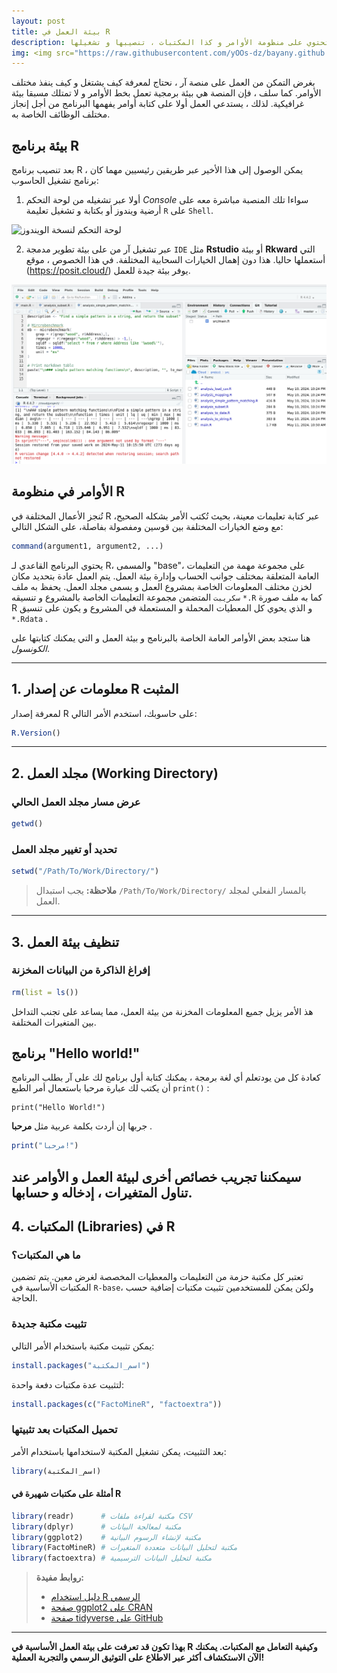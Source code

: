 ```yaml
---
layout: post
title: بيئة العمل في R
description: تقديم لبيئة العمل العامة على آر تحتوي على منظومة الأوامر و كذا المكتبات ، تنصيبها و تشغيلها
img: <img src="https://raw.githubusercontent.com/yOOs-dz/bayany.github.io/main/images/logo_Rtips.png" width='100' height= auto/>
---
```

بغرض التمكن من العمل على منصة آر ، نحتاج لمعرفة كيف يشتغل و كيف ينفذ مختلف الأوامر. كما سلف ، فإن المنصة هي بيئة برمجية تعمل بخط الأوامر و لا تمتلك مسبقا بيئة غرافيكية. لذلك ، يستدعي العمل أولا على كتابة أوامر يفهمها البرنامج من أجل إنجاز مختلف الوظائف الخاصة به.


## بيئة برنامج R

بعد تنصيب برنامج R ، يمكن الوصول إلى هذا الأخير عبر طريقين رئيسيين مهما كان برنامج تشغيل الحاسوب:
1. أولا عبر تشغيله من لوحة التحكم *Console* سواءا تلك المنصبة مباشرة معه على أرضية ويندوز أو بكتابة و تشغيل تعليمة ```R``` على ```Shell```.

![لوحة التحكم لنسخة الويندوز](‍‍/images/rconsole.png "لوحة التحكم لنسخة الويندوز")

2. عبر تشغيل آر من على بيئة تطوير مدمجة ```IDE``` مثل **Rstudio** أو بيئة **Rkward** التي أستعملها حاليا. هذا دون إهمال الخيارات السحابية المختلفة. في هذا الخصوص ، موقع (https://posit.cloud/) يوفر بيئة  جيدة للعمل.

 ![منصة posit.cloud و برنامج RStudio](/images/rstudio.png "منصة posit.cloud و برنامج RStudio")

## الأوامر في منظومة R

تُنجز الأعمال المختلفة في R عبر كتابة تعليمات معينة، بحيث تُكتب الأمر بشكله الصحيح، مع وضع الخيارات المختلفة بين قوسين ومفصولة بفاصلة، على الشكل التالي:

```r
command(argument1, argument2, ...)
```

يحتوي البرنامج القاعدي لـ R، والمسمى "base"، على مجموعة مهمة من التعليمات العامة المتعلقة بمختلف جوانب الحساب وإدارة بيئة العمل. يتم العمل عادة بتحديد مكان لخزن مختلف المعلومات الخاصة بمشروع العمل و يسمى مجلد العمل. يحفظ به ملف ```سكريبت``` المتضمن مجموعة التعليمات الخاصة بالمشروع و تنسيقه ```*.R``` كما به ملف صورة R و الذي يحوي كل المعطيات المحملة و المستعملة في المشروع و يكون على تنسيق ```*.Rdata``` .

هنا ستجد بعض الأوامر العامة الخاصة بالبرنامج و بيئة العمل و التي يمكنك كتابتها على *الكونسول*.

---
## 1. معلومات عن إصدار R المثبت
لمعرفة إصدار R على حاسوبك، استخدم الأمر التالي:

```r
R.Version()
```

---
## 2. مجلد العمل (Working Directory)
### عرض مسار مجلد العمل الحالي

```r
getwd()
```

### تحديد أو تغيير مجلد العمل

```r
setwd("/Path/To/Work/Directory/")
```

> **ملاحظة:** يجب استبدال `/Path/To/Work/Directory/` بالمسار الفعلي لمجلد العمل.

---
## 3. تنظيف بيئة العمل

### إفراغ الذاكرة من البيانات المخزنة

```r
rm(list = ls())
```

هذ الأمر يزيل جميع المعلومات المخزنة من بيئة العمل، مما يساعد على تجنب التداخل بين المتغيرات المختلفة.

## برنامج "Hello world!"

كعادة كل من يودتعلم أي لغة برمجة ، يمكنك كتابة أول برنامج لك على آر بطلب البرنامج أن يكتب لك عبارة مرحبا باستعمال أمر الطبع ```print()``` :

```
print(‍‍"Hello World!")
```
جربها إن أردت بكلمة عربية مثل **مرحبا** .
```r
print(‍‍"مرحبا!")
```

سيمكننا تجريب خصائص أخرى لبيئة العمل و الأوامر عند تناول المتغيرات ، إدخاله و حسابها.
---
## 4. المكتبات (Libraries) في R

### ما هي المكتبات؟

تعتبر كل مكتبة حزمة من التعليمات والمعطيات المخصصة لغرض معين. يتم تضمين المكتبات الأساسية في `R-base`، ولكن يمكن للمستخدمين تثبيت مكتبات إضافية حسب الحاجة.

### تثبيت مكتبة جديدة
يمكن تثبيت مكتبة باستخدام الأمر التالي:

```r
install.packages("اسم_المكتبة")
```

لتثبيت عدة مكتبات دفعة واحدة:

```r
install.packages(c("FactoMineR", "factoextra"))
```

### تحميل المكتبات بعد تثبيتها
بعد التثبيت، يمكن تشغيل المكتبة لاستخدامها باستخدام الأمر:

```r
library(اسم_المكتبة)
```

#### أمثلة على مكتبات شهيرة في R

```r
library(readr)      # مكتبة لقراءة ملفات CSV
library(dplyr)      # مكتبة لمعالجة البيانات
library(ggplot2)    # مكتبة لإنشاء الرسوم البيانية
library(FactoMineR) # مكتبة لتحليل البيانات متعددة المتغيرات
library(factoextra) # مكتبة لتحليل البيانات الترسيمية
```

> **روابط مفيدة:**
> - [دليل استخدام R الرسمي](https://cran.r-project.org/manuals.html)
> - [صفحة ggplot2 على CRAN](https://cran.r-project.org/web/packages/ggplot2/index.html)
> - [صفحة tidyverse على GitHub](https://github.com/tidyverse)

---
**بهذا تكون قد تعرفت على بيئة العمل الأساسية في R وكيفية التعامل مع المكتبات. يمكنك الآن الاستكشاف أكثر عبر الاطلاع على التوثيق الرسمي والتجربة العملية!**
